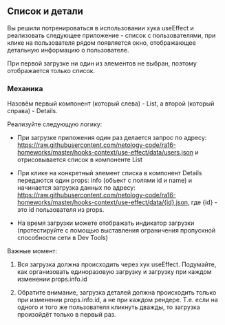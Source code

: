 ## Список и детали

Вы решили потренироваться в использовании хука useEffect и реализовать следующее приложение - список с пользователями, при клике на пользователя рядом появляется окно, отображающее детальную информацию о пользователе.

При первой загрузке ни один из элементов не выбран, поэтому отображается только список.

### Механика

Назовём первый компонент (который слева) - List, а второй (который справа) - Details.

Реализуйте следующую логику:

* При загрузке приложения один раз делается запрос по адресу: https://raw.githubusercontent.com/netology-code/ra16-homeworks/master/hooks-context/use-effect/data/users.json и отрисовывается список в компоненте List

* При клике на конкретный элемент списка в компонент Details передаются один props: info (объект с полями id и name) и начинается загрузка данных по адресу: https://raw.githubusercontent.com/netology-code/ra16-homeworks/master/hooks-context/use-effect/data/{id}.json, где {id} - это id пользователя из props.

* На время загрузки можете отображать индикатор загрузки (протестируйте с помощью выставления ограничения пропускной способности сети в Dev Tools)

Важные момент:

1. Вся загрузка должна происходить через хук useEffect. Подумайте, как организовать единоразовую загрузку и загрузку при каждом изменении props.info.id

2. Обратите внимание, загрузка деталей должна происходить только при изменении props.info.id, а не при каждом рендере. Т.е. если на одного и того же пользователя кликнуть дважды, то загрузка произойдёт только в первый раз.
